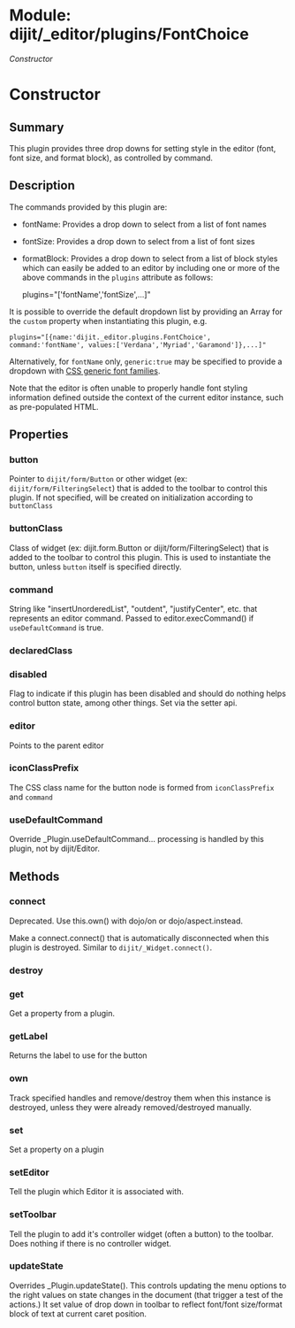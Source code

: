 # Module: dijit/_editor/plugins/FontChoice

*Constructor*

# Constructor

## Summary

This plugin provides three drop downs for setting style in the editor
(font, font size, and format block), as controlled by command.

## Description

The commands provided by this plugin are:

- fontName: Provides a drop down to select from a list of font names
- fontSize: Provides a drop down to select from a list of font sizes
- formatBlock: Provides a drop down to select from a list of block styles
which can easily be added to an editor by including one or more of the above commands
in the `plugins` attribute as follows:


    plugins="['fontName','fontSize',...]"


It is possible to override the default dropdown list by providing an Array for the `custom` property when
instantiating this plugin, e.g.


    plugins="[{name:'dijit._editor.plugins.FontChoice', command:'fontName', values:['Verdana','Myriad','Garamond']},...]"


Alternatively, for `fontName` only, `generic:true` may be specified to provide a dropdown with
[CSS generic font families](http://www.w3.org/TR/REC-CSS2/fonts.html#generic-font-families).

Note that the editor is often unable to properly handle font styling information defined outside
the context of the current editor instance, such as pre-populated HTML.
## Properties

### button
Pointer to `dijit/form/Button` or other widget (ex: `dijit/form/FilteringSelect`)
that is added to the toolbar to control this plugin.
If not specified, will be created on initialization according to `buttonClass`

### buttonClass
Class of widget (ex: dijit.form.Button or dijit/form/FilteringSelect)
that is added to the toolbar to control this plugin.
This is used to instantiate the button, unless `button` itself is specified directly.

### command
String like "insertUnorderedList", "outdent", "justifyCenter", etc. that represents an editor command.
Passed to editor.execCommand() if `useDefaultCommand` is true.

### declaredClass


### disabled
Flag to indicate if this plugin has been disabled and should do nothing
helps control button state, among other things.  Set via the setter api.

### editor
Points to the parent editor

### iconClassPrefix
The CSS class name for the button node is formed from `iconClassPrefix` and `command`

### useDefaultCommand
Override _Plugin.useDefaultCommand...
processing is handled by this plugin, not by dijit/Editor.

## Methods

### connect
Deprecated.  Use this.own() with dojo/on or dojo/aspect.instead.

Make a connect.connect() that is automatically disconnected when this plugin is destroyed.
Similar to `dijit/_Widget.connect()`.

### destroy


### get
Get a property from a plugin.

### getLabel
Returns the label to use for the button

### own
Track specified handles and remove/destroy them when this instance is destroyed, unless they were
already removed/destroyed manually.

### set
Set a property on a plugin

### setEditor
Tell the plugin which Editor it is associated with.

### setToolbar
Tell the plugin to add it's controller widget (often a button)
to the toolbar.  Does nothing if there is no controller widget.

### updateState
Overrides _Plugin.updateState().  This controls updating the menu
options to the right values on state changes in the document (that trigger a
test of the actions.)
It set value of drop down in toolbar to reflect font/font size/format block
of text at current caret position.

